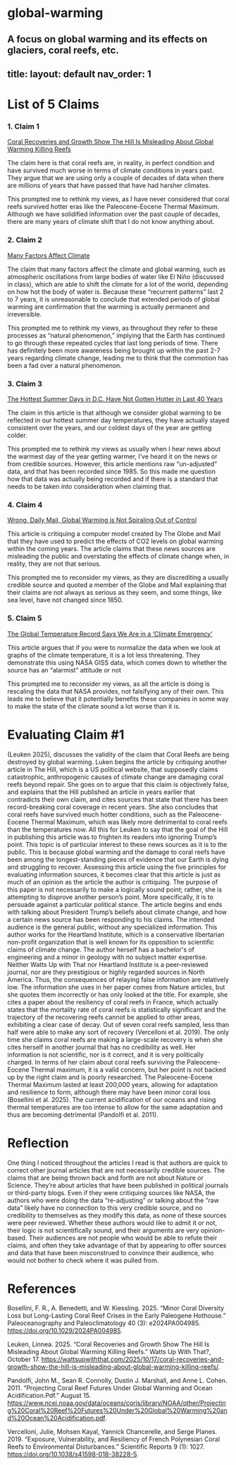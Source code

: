 # global-warming
A focus on global warming and its effects on glaciers, coral reefs, etc. 
---
title: <Global Warming Refutation Articles>
layout: default
nav_order: 1
---

# List of 5 Claims
 ### 1. Claim 1
[Coral Recoveries and Growth Show The Hill Is Misleading About Global Warming Killing Reefs](https://wattsupwiththat.com/2025/10/17/coral-recoveries-and-growth-show-the-hill-is-misleading-about-global-warming-killing-reefs/)

The claim here is that coral reefs are, in reality, in perfect condition and have survived much worse in terms of climate conditions in years past. They argue that we are using only a couple of decades of data when there are millions of years that have passed that have had harsher climates. 

This prompted me to rethink my views, as I have never considered that coral reefs survived hotter eras like the Paleocene-Eocene Thermal Maximum. Although we have solidified information over the past couple of decades, there are many years of climate shift that I do not know anything about. 


### 2. Claim 2
[Many Factors Affect Climate](https://climatechange101.ca/many-factors-affect-climate/)

The claim that many factors affect the climate and global warming, such as atmospheric oscillations from large bodies of water like El Niño (discussed in class), which are able to shift the climate for a lot of the world, depending on how hot the body of water is. Because these “recurrent patterns” last 2 to 7 years, it is unreasonable to conclude that extended periods of global warming are confirmation that the warming is actually permanent and irreversible. 


This prompted me to rethink my views, as throughout they refer to these processes as “natural phenomenon,” implying that the Earth has continued to go through these repeated cycles that last long periods of time. There has definitely been more awareness being brought up within the past 2-7 years regarding climate change, leading me to think that the commotion has been a fad over a natural phenomenon. 

### 3. Claim 3
[The Hottest Summer Days in D.C. Have Not Gotten Hotter in Last 40 Years](https://www.drroyspencer.com/2025/09/the-hottest-summer-days-in-d-c-have-not-gotten-hotter-in-last-40-years/)

The claim in this article is that although we consider global warming to be reflected in our hottest summer day temperatures, they have actually stayed consistent over the years, and our coldest days of the year are getting colder.

This prompted me to rethink my views as usually when I hear news about the warmest day of the year getting warmer, I’ve heard it on the news or from credible sources. However, this article mentions raw “un-adjusted” data, and that has been recorded since 1985. So this made me question how that data was actually being recorded and if there is a standard that needs to be taken into consideration when claiming that. 

### 4. Claim 4

[Wrong, Daily Mail, Global Warming is Not Spiraling Out of Control](https://wattsupwiththat.com/2025/03/30/wrong-daily-mail-global-warming-is-not-spiraling-out-of-control/)

This article is critiquing a computer model created by The Globe and Mail that they have used to predict the effects of CO2 levels on global warming within the coming years. The article claims that these news sources are misleading the public and overstating the effects of climate change when, in reality, they are not that serious. 

This prompted me to reconsider my views, as they are discrediting a usually credible source and quoted a member of the Globe and Mail explaining that their claims are not always as serious as they seem, and some things, like sea level, have not changed since 1850. 


### 5. Claim 5

[The Global Temperature Record Says We Are in a ‘Climate Emergency’](https://wattsupwiththat.com/the-global-temperature-record-says-we-are-in-a-climate-emergency/)

This article argues that if you were to normalize the data when we look at graphs of the climate temperature, it is a lot less threatening. They demonstrate this using NASA GISS data, which comes down to whether the source has an “alarmist” attitude or not

This prompted me to reconsider my views, as all the article is doing is rescaling the data that NASA provides, not falsifying any of their own. This leads me to believe that it potentially benefits these companies in some way to make the state of the climate sound a lot worse than it is. 


# Evaluating Claim #1
<dl></dl>
  <dt>(Leuken 2025), discusses the validity of the claim that Coral Reefs are being destroyed by global warming. Luken begins the article by critiquing another article in The Hill, which is a US political website, that supposedly claims catastrophic, anthropogenic causes of climate change are damaging coral reefs beyond repair. She goes on to argue that this claim is objectively false, and explains that the Hill published an article in years earlier that contradicts their own claim, and cites sources that state that there has been record-breaking coral coverage in recent years. She also concludes that coral reefs have survived much hotter conditions, such as the Paleocene-Eocene Thermal Maximum, which was likely more detrimental to coral reefs than the temperatures now. All this for Leuken to say that the goal of the Hill in publishing this article was to frighten its readers into ignoring Trump’s point.
    This topic is of particular interest to these news sources as it is to the public. This is because global warming and the damage to coral reefs have been among the longest-standing pieces of evidence that our Earth is dying and struggling to recover. Assessing this article using the five principles for evaluating information sources, it becomes clear that this article is just as much of an opinion as the article the author is critiquing. 
    The purpose of this paper is not necessarily to make a logically sound point; rather, she is attempting to disprove another person’s point. More specifically, it is to persuade against a particular political stance. The article begins and ends with talking about President Trump’s beliefs about climate change, and how a certain news source has been responding to his claims. The intended audience is the general public, without any specialized information. 
This author works for the Heartland Institute, which is a conservative libertarian non-profit organization that is well known for its opposition to scientific claims of climate change. The author herself has a bachelor's of engineering and a minor in geology with no subject matter expertise. Neither Watts Up with That nor Heartland Institute is a peer-reviewed journal, nor are they prestigious or highly regarded sources in North America. Thus, the consequences of relaying false information are relatively low. The information she uses in her paper comes from Nature articles, but she quotes them incorrectly or has only looked at the title. For example, she cites a paper about the resiliency of coral reefs in France, which actually states that the mortality rate of coral reefs is statistically significant and the trajectory of the recovering reefs cannot be applied to other areas, exhibiting a clear case of decay. Out of seven coral reefs sampled, less than half were able to make any sort of recovery (Vercelloni et al. 2019). The only time she claims coral reefs are making a large-scale recovery is when she cites herself in another journal that has no credibility as well. Her information is not scientific, nor is it correct, and it is very politically charged. 
    In terms of her claim about coral reefs surviving the Paleocene-Eocene Thermal maximum, it is a valid concern, but her point is not backed up by the right claim and is poorly researched. The Paleocene-Eocene Thermal Maximum lasted at least 200,000 years, allowing for adaptation and resilience to form, although there may have been minor coral loss (Bosellini et al. 2025). The current acidification of our oceans and rising thermal temperatures are too intense to allow for the same adaptation and thus are becoming detrimental (Pandolfi et al. 2011). 

# Reflection
One thing I noticed throughout the articles I read is that authors are quick to correct other journal articles that are not necessarily credible sources. The claims that are being thrown back and forth are not about Nature or Science. They’re about articles that have been published in political journals or third-party blogs. Even if they were critiquing sources like NASA, the authors who were doing the data “re-adjusting” or talking about the “raw data” likely have no connection to this very credible source, and no credibility to themselves as they modify this data, as none of these sources were peer reviewed. Whether these authors would like to admit it or not, their logic is not scientifically sound, and their arguments are very opinion-based. Their audiences are not people who would be able to refute their claims, and often they take advantage of that by appearing to offer sources and data that have been misconstrued to convince their audience, who would not bother to check where it was pulled from.


# References
Bosellini, F. R., A. Benedetti, and W. Kiessling. 2025. “Minor Coral Diversity Loss but Long-Lasting Coral Reef Crises in the Early Paleogene Hothouse.” Paleoceanography and Paleoclimatology 40 (3): e2024PA004985. https://doi.org/10.1029/2024PA004985. 

Leuken, Linnea. 2025. “Coral Recoveries and Growth Show The Hill Is Misleading About Global Warming Killing Reefs.” Watts Up With That?, October 17. https://wattsupwiththat.com/2025/10/17/coral-recoveries-and-growth-show-the-hill-is-misleading-about-global-warming-killing-reefs/. 

Pandolfi, John M., Sean R. Connolly, Dustin J. Marshall, and Anne L. Cohen. 2011. “Projecting Coral Reef Futures Under Global Warming and Ocean Acidification.Pdf.” August 15. https://www.ncei.noaa.gov/data/oceans/coris/library/NOAA/other/Projecting%20Coral%20Reef%20Futures%20Under%20Global%20Warming%20and%20Ocean%20Acidification.pdf. 

Vercelloni, Julie, Mohsen Kayal, Yannick Chancerelle, and Serge Planes. 2019. “Exposure, Vulnerability, and Resiliency of French Polynesian Coral Reefs to Environmental Disturbances.” Scientific Reports 9 (1): 1027. https://doi.org/10.1038/s41598-018-38228-5. 
